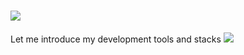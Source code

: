 # <img src="https://capsule-render.vercel.app/api?type=transparent&color=gradient&height=300&section=header&text=Welcome%20to%20JakeLee's%20GitHub&fontSize=60" />
Let me introduce my development tools and stacks
<img src="https://capsule-render.vercel.app/api?type=transparent&color=gradient&height=300&section=header&text=Welcome%20to%20JakeLee's%20GitHub&fontSize=60" />
